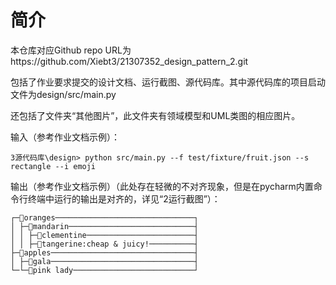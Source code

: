 # 简介
本仓库对应Github repo URL为https://github.com/Xiebt3/21307352_design_pattern_2.git

包括了作业要求提交的设计文档、运行截图、源代码库。其中源代码库的项目启动文件为design/src/main.py

还包括了文件夹“其他图片”，此文件夹有领域模型和UML类图的相应图片。

输入（参考作业文档示例）：
```
3源代码库\design> python src/main.py --f test/fixture/fruit.json --s rectangle --i emoji
```

输出（参考作业文档示例）（此处存在轻微的不对齐现象，但是在pycharm内置命令行终端中运行的输出是对齐的，详见“2运行截图”）：
```
┌─🌳oranges───────────────────────────────┐
│ ├─🌳mandarin────────────────────────────┤
│ │ ├─🍃clementine────────────────────────┤
│ │ ├─🍃tangerine:cheap & juicy!──────────┤
├─🌳apples────────────────────────────────┤
│ ├─🍃gala────────────────────────────────┤
└─└─🍃pink lady───────────────────────────┘

```
